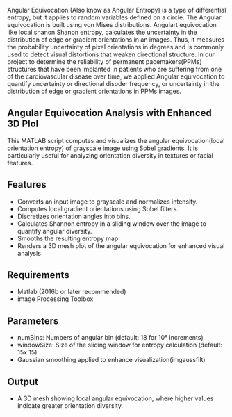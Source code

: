 Angular Equivocation (Also know as Angular Entropy) is a type of differential entropy, but it applies to random variables defined on a circle. The Angular equivocation is built using von Mises distributions. Angulart equivocation like local shanon Shanon entropy, calculates the uncertainty in the distribution of edge or gradient orientations in an images. Thus, it measures the probability uncertainty of pixel orientations in degrees and is commonly used to detect visual distortions that weaken directional structure.
In our project to determine the reliability of permanent pacemakers(PPMs) structures that have been implanted in patients who are suffering from one of the cardiovascular disease over time, we applied Angular equivocation to quantify uncertainty or directional disoder frequency, or uncertainty in the distribution of edge or gradient orientations in PPMs images.

Angular Equivocation Analysis with Enhanced 3D Plol
- 
This MATLAB script computes and visualizes the angular equivocation(local orientation entropy) of grayscale image using Sobel gradients. It is particularly useful for analyzing orientation diversity in textures or facial features.

Features
- 
- Converts an input image to grayscale and normalizes intensity.
- Computes local gradient orientations using Sobel filters.
- Discretizes orientation angles into bins.
- Calculates Shannon entropy in a sliding window over the image to quantify angular diversity.
- Smooths the resulting entropy map
- Renders a 3D mesh plot of the angular equivocation for enhanced visual analysis

Requirements
-
- Matlab (2016b or later recommended)
- image Processing Toolbox

Parameters
-
- numBins: Numbers of angular bin (default: 18 for 10° increments)
- windowSize: Size of the sliding window for entropy calculation (default: 15x 15)
- Gaussian smoothing applied to enhance visualization(imgaussfilt)

Output
-
- A 3D mesh showing local angular equivocation, where higher values indicate greater orientation diversity.
